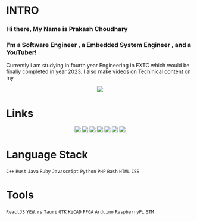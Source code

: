 # INTRO
### Hi there, My Name is Prakash Choudhary
### I'm a Software Engineer , a Embedded System Engineer , and a YouTuber!
Currently i am  studying in fourth year Engineering in EXTC which would be finally completed in year 2023. I also make videos on Techinical content on my  

<div align="center"><img src="https://github-profile-summary-cards.vercel.app/api/cards/profile-details?username=thelinuxpoint&theme=vue"/></div>  
  
# Links
<div align="center">
<a href="https://youtube.com/c/TheLinuxPoint"><img src="https://img.shields.io/badge/YouTube-FF0000?style=for-the-badge&logo=youtube&logoColor=white"/></a>
<a href="https://github.com/thelinuxpoint"><img src="https://img.shields.io/badge/GitHub-100000?style=for-the-badge&logo=github&logoColor=white"/></a>
<a href="mailto:choudharyprakash0660@gmail.com"><img src="https://img.shields.io/badge/Gmail-D14836?style=for-the-badge&logo=gmail&logoColor=white"/></a>
<a href="https://thelinuxpoint.github.io"><img src="https://img.shields.io/badge/website-000000?style=for-the-badge&logo=About.me&logoColor=white"/></a>
<a href="https://hackerrank.com/prakash0660"><img src="https://img.shields.io/badge/-Hackerrank-2EC866?style=for-the-badge&logo=HackerRank&logoColor=white"/></a>
<a href=""><img src="https://img.shields.io/badge/LinkedIn-0077B5?style=for-the-badge&logo=linkedin&logoColor=white"/></a>
<a href="https://www.instagram.com/thelinuxpoint/"><img src="https://img.shields.io/badge/Instagram-E4405F?style=for-the-badge&logo=instagram&logoColor=white"/></a>
</div>  


# Language Stack

`C++` `Rust` `Java` `Ruby` `Javascript` `Python` `PHP` `Bash` `HTML` `CSS`  



# Tools

`ReactJS` `YEW.rs` `Tauri` `GTK` `KiCAD` `FPGA` `Arduino` `RaspberryPi` `STM`


